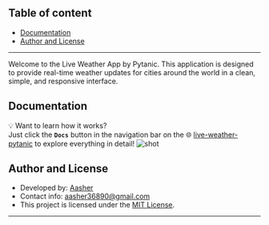 ## Table of content
- [Documentation](#documentation)
- [Author and License](#author-and-license)
___
Welcome to the Live Weather App by Pytanic. This application is designed to provide real-time weather updates for cities around the world in a clean, simple, and responsive interface.
## Documentation
💡 Want to learn how it works?  
Just click the **`Docs`** button in the navigation bar on the 🌐 [live-weather-pytanic](https://aasher-3689.github.io/live-weather-pytanic/) to explore everything in detail!
![shot](https://github.com/user-attachments/assets/ba8e0e90-2972-4341-af5d-ac1500bbb104)
## Author and License
- Developed by: [Aasher](https://github.com/Aasher-3689/)
- Contact info: aasher36890@gmail.com
- This project is licensed under the [MIT License](https://opensource.org/license/MIT/).
___
